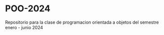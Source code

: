 # POO-2024
Repositorio para la clase de programacion orientada a objetos del semestre enero - junio 2024
